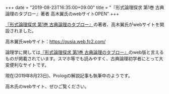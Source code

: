 +++
date = "2019-08-23T16:35:00+09:00"
title = "『形式論理探求 第1巻 古典論理のタブロー』著者 高木翼氏のwebサイトOPEN"
+++

[『形式論理探求 第1巻 古典論理のタブロー』](/tableau_contents/tableau01classical_logic/)の著者、高木翼氏がwebサイトを開設されました。

<p>高木翼氏webサイト：<a href="https://ousia.web.fc2.com/">https://ousia.web.fc2.com/</a></p>

論理学に関しては[『形式論理探求 第1巻 古典論理のタブロー』](/tableau_contents/tableau01classical_logic/)のweb版と言えるものが掲載されています。スマホ等でも読みやすく、古典論理初学者にとって大変便利なサイトです。

現在(2019年8月23日)、Prologの解説記事も執筆中のようです。

高木氏のwebサイト、ぜひご覧ください。
